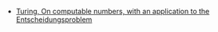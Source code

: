 * [Turing, On computable numbers, with an application to the Entscheidungsproblem](http://www.turingarchive.org/browse.php/B/12)
